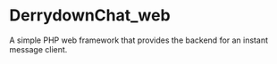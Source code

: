DerrydownChat_web
=================

A simple PHP web framework that provides the backend for an instant message client.
